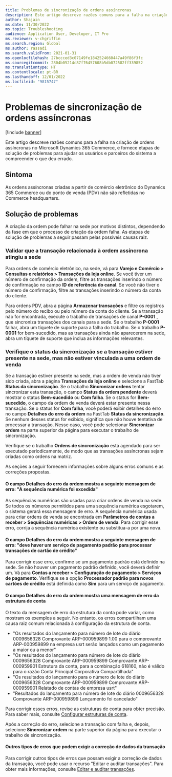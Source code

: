 ```yaml
---
title: Problemas de sincronização de ordens assíncronas
description: Este artigo descreve razões comuns para a falha na criação de ordens assíncronas no Microsoft Dynamics 365 Commerce, e fornece etapas de solução de problemas para ajudar os usuários e parceiros do sistema a compreender o que deu errado.
author: Shajain
ms.date: 11/30/2022
ms.topic: Troubleshooting
audience: Application User, Developer, IT Pro
ms.reviewer: v-chgriffin
ms.search.region: Global
ms.author: rassadi
ms.search.validFrom: 2021-01-31
ms.openlocfilehash: 27bccced3c07149fe1842524660447a49f86f3fc
ms.sourcegitcommit: 2804b05214c87f76457608b5db072582ff339852
ms.translationtype: HT
ms.contentlocale: pt-BR
ms.lasthandoff: 12/01/2022
ms.locfileid: "9815747"
---
```

# <a name="asynchronous-order-synchronization-issues"></a>Problemas de sincronização de ordens assíncronas

[!include [banner](../../includes/banner.md)]

Este artigo descreve razões comuns para a falha na criação de ordens assíncronas no Microsoft Dynamics 365 Commerce, e fornece etapas de solução de problemas para ajudar os usuários e parceiros do sistema a compreender o que deu errado.

## <a name="symptom"></a>Sintoma

As ordens assíncronas criadas a partir de comércio eletrônico do Dynamics 365 Commerce ou do ponto de venda (PDV) não são refletidas no Commerce headquarters.

## <a name="troubleshooting"></a>Solução de problemas

A criação da ordem pode falhar na sede por motivos distintos, dependendo da fase em que o processo de criação da ordem falha. As etapas de solução de problemas a seguir passam pelas possíveis causas raiz.

### <a name="validate-that-the-transaction-related-to-the-asynchronous-order-has-reached-headquarters"></a>Validar que a transação relacionada à ordem assíncrona atingiu a sede

Para ordens de comércio eletrônico, na sede, vá para **Varejo e Comércio \> Consultas e relatórios \> Transações da loja online**. Se você tiver um número de confirmação da ordem, filtre as transações inserindo o número de confirmação no campo **ID de referência do canal**. Se você não tiver o número de confirmação, filtre as transações inserindo o número da conta do cliente.

Para ordens PDV, abra a página **Armazenar transações** e filtre os registros pelo número do recibo ou pelo número da conta do cliente. Se a transação não for encontrada, execute o trabalho de transações de canal **P-0001** , que sincroniza transações dos canais para a sede. Se o trabalho **P-0001** falhar, abra um tíquete de suporte para a falha do trabalho. Se o trabalho **P-0001** for bem-sucedido, mas as transações ainda não aparecerem na sede, abra um tíquete de suporte que inclua as informações relevantes.
 
### <a name="check-the-synchronization-status-if-the-transaction-is-present-in-headquarters-but-isnt-linked-with-a-sales-order"></a>Verifique o status da sincronização se a transação estiver presente na sede, mas não estiver vinculada a uma ordem de venda

Se a transação estiver presente na sede, mas a ordem de venda não tiver sido criada, abra a página **Transações da loja online** e selecione a FastTab **Status da sincronização**. Se o trabalho **Sincronizar ordens** tentar sincronizar esta transação, o campo **Status da ordem pendente** deverá mostrar o status **Bem-sucedido** ou **Com falha**. Se o status for **Bem-sucedido**, o campo da ordem de venda deverá estar presente nessa transação. Se o status for **Com falha**, você poderá exibir detalhes do erro no campo **Detalhes do erro da ordem** na FastTab **Status da sincronização**. Se nenhum desses status for exibido, significa que não houve tentativa de processar a transação. Nesse caso, você pode selecionar **Sincronizar ordem** na parte superior da página para executar o trabalho de sincronização.

Verifique se o trabalho **Ordens de sincronização** está agendado para ser executado periodicamente, de modo que as transações assíncronas sejam criadas como ordens na matriz.

As seções a seguir fornecem informações sobre alguns erros comuns e as correções propostas.

#### <a name="the-order-error-details-field-shows-the-following-error-message-number-sequence-has-been-exceeded"></a>O campo Detalhes do erro da ordem mostra a seguinte mensagem de erro: "A sequência numérica foi excedida"

As sequências numéricas são usadas para criar ordens de venda na sede. Se todos os números permitidos para uma sequência numérica esgotarem, o sistema gerará essa mensagem de erro. A sequência numérica usada para criar ordens de venda se encontrada em **Parâmetros de contas a receber \> Sequências numéricas \> Ordem de venda**. Para corrigir esse erro, corrija a sequência numérica existente ou substitua-a por uma nova.

#### <a name="the-order-error-details-field-shows-the-following-error-message-there-must-be-a-default-payment-service-to-process-credit-card-transactions"></a>O campo Detalhes do erro da ordem mostra a seguinte mensagem de erro: "deve haver um serviço de pagamento padrão para processar transações de cartão de crédito"

Para corrigir esse erro, confirme se um pagamento padrão está definido na sede. Se não houver um pagamento padrão definido, você deverá definir um. Vá para **Contas a receber \> Configuração de pagamento \> Serviços de pagamento**. Verifique se a opção **Processador padrão para novos cartões de crédito** está definida como **Sim** para um serviço de pagamento.
    
#### <a name="the-order-error-details-field-shows-an-account-structure-error-message"></a>O campo Detalhes do erro da ordem mostra uma mensagem de erro da estrutura de conta

O texto da mensagem de erro da estrutura da conta pode variar, como mostram os exemplos a seguir. No entanto, os erros compartilham uma causa raiz comum relacionada à configuração da estrutura de conta.

- "Os resultados do lançamento para número de lote do diário 0009656328 Comprovante ARP-000959899 1.00 para o comprovante ARP-000959899 na empresa usrt serão lançados como um pagamento a maior ou a menor"
- "Os resultados do lançamento para número de lote do diário 0009656328 Comprovante ARP-000959899 Comprovante ARP-000959901 Estrutura da conta, para a combinação 618160, não é válido para o razão Conta Principal Corporativa Compartilhada"
- "Os resultados do lançamento para o número de lote do diário 0009656328 Comprovante ARP-000959899 Comprovante ARP-000959901 Relatado de contas de empresa usrt"
- "Resultados do lançamento para número de lote do diário 0009656328 Comprovante ARP-000959899 Lançamento foi cancelado"
    
Para corrigir esses erros, revise as estruturas de conta para obter precisão. Para saber mais, consulte [Configurar estruturas de conta](/dynamics365/finance/general-ledger/configure-account-structures).
    
Após a correção do erro, selecione a transação com falha e, depois, selecione **Sincronizar ordem** na parte superior da página para executar o trabalho de sincronização.
    
#### <a name="other-types-of-errors-that-might-require-the-transaction-data-to-be-fixed"></a>Outros tipos de erros que podem exigir a correção de dados da transação

Para corrigir outros tipos de erros que possam exigir a correção de dados da transação, você pode usar o recurso "Editar e auditar transações". Para obter mais informações, consulte [Editar e auditar transações](../edit-order-trans.md).
